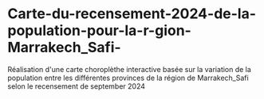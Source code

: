 # Carte-du-recensement-2024-de-la-population-pour-la-r-gion-Marrakech_Safi-
Réalisation d'une carte choroplèthe interactive basée sur la variation de la population entre les différentes provinces de la région de Marrakech_Safi selon le recensement de september 2024
